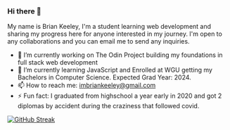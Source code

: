 ### Hi there 👋

My name is Brian Keeley, I'm a student learning web development and sharing my progress here for anyone interested in my journey.
I'm open to any collaborations and you can email me to send any inquiries.

- 🔭 I’m currently working on The Odin Project building my foundations in full stack web development
- 🌱 I’m currently learning JavaScript and Enrolled at WGU getting my Bachelors in Computer Science. Expected Grad Year: 2024.
- 📫 How to reach me: imbriankeeley@gmail.com
- ⚡ Fun fact: I graduated from highschool a year early in 2020 and got 2 diplomas by accident during the craziness that followed covid.

[![GitHub Streak](https://github-readme-streak-stats.herokuapp.com?user=imbriankeeley&theme=icegray)](https://git.io/streak-stats)
